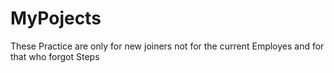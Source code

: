 # MyPojects
These Practice are only for new joiners not for the current Employes and for that who forgot Steps 
